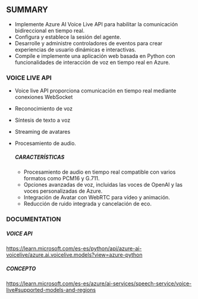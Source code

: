 ## SUMMARY

+ Implemente Azure AI Voice Live API para habilitar la comunicación bidireccional en tiempo real.
+ Configura y establece la sesión del agente.
+ Desarrolle y administre controladores de eventos para crear experiencias de usuario dinámicas e interactivas.
+ Compile e implemente una aplicación web basada en Python con funcionalidades de interacción de voz en tiempo real en Azure.

### VOICE LIVE API
+ Voice live API proporciona comunicación en tiempo real mediante conexiones WebSocket
+ Reconocimiento de voz
+ Síntesis de texto a voz
+ Streaming de avatares
+ Procesamiento de audio.

    ##### CARACTERÍSTICAS
    + Procesamiento de audio en tiempo real compatible con varios formatos como PCM16 y G.711.
    + Opciones avanzadas de voz, incluidas las voces de OpenAI y las voces personalizadas de Azure.
    + Integración de Avatar con WebRTC para vídeo y animación.
    + Reducción de ruido integrada y cancelación de eco.

### DOCUMENTATION
##### VOICE API
https://learn.microsoft.com/es-es/python/api/azure-ai-voicelive/azure.ai.voicelive.models?view=azure-python

##### CONCEPTO
https://learn.microsoft.com/es-es/azure/ai-services/speech-service/voice-live#supported-models-and-regions